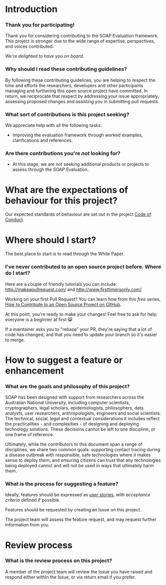 # Introduction

### Thank you for participating!

Thank you for considering contributing to the SOAP Evaluation framework. This project is stronger due to the wide range of expertise, perspectives, and voices contributed.

_We're delighted to have you on board._

### Why should I read these contributing guidelines?

By following these contributing guidelines, you are helping to respect the time and efforts the researchers, developers and other participants managing and furthering this open source project have committed. In return, we reciprocate that respect by addressing your issue appropriately, assessing proposed changes and assisting you in submitting pull requests.

### What sort of contributions is this project seeking?

We appreciate help with all the following tasks:

* Improving the evaluation framework through worked examples, clarifications and references.

### Are there contributions you're _not_ looking for?

* At this stage, we are not seeking additional products or projects to assess through the SOAP Evaluation.

# What are the expectations of behaviour for this project?

Our expected standards of behaviour are set out in the project [Code of Conduct](CODE_OF_CONDUCT.md).

# Where should I start?

The best place to start is to read through the White Paper.

### I've never contributed to an open source project before. Where do I start?

Here are a couple of friendly tutorials you can include: http://makeapullrequest.com/ and http://www.firsttimersonly.com/

Working on your first Pull Request? You can learn how from this *free* series, [How to Contribute to an Open Source Project on GitHub](https://egghead.io/series/how-to-contribute-to-an-open-source-project-on-github).

At this point, you're ready to make your changes! Feel free to ask for help; everyone is a beginner at first :smile_cat:

If a maintainer asks you to "rebase" your PR, they're saying that a lot of code has changed, and that you need to update your branch so it's easier to merge.

# How to suggest a feature or enhancement

### What are the goals and philosophy of this project?

SOAP has been designed with support from researchers across the Australian National University, including computer scientists, cryptographers, legal scholars, epidemiologists, philosophers, data analysts, user researchers, anthropologists, engineers and social scientists. The technical, social, legal and contextual considerations it includes reflect the practicalities - and complexities - of designing and deploying technology solutions. These decisions cannot be left to one discipline, or one frame of reference.

Ultimately, while the contributors to this document span a range of disciplines, we share two common goals: supporting contact tracing during a disease outbreak with responsible, safe technologies where it makes sense to deploy them; and ensuring citizens can trust that any technologies being deployed cannot and will not be used in ways that ultimately harm them.

### What is the process for suggesting a feature?

Ideally, features should be expressed as [user stories](https://en.wikipedia.org/wiki/User_story), with _acceptance criteria_ defined if possible.

Features should be requested by creating an Issue on this project.

The project team will assess the feature request, and may request further information from you.

# Review process

### What is the review process on this project?

A member of the project team will review the Issue you have raised and respond either within the Issue, or via return email if you prefer. 
